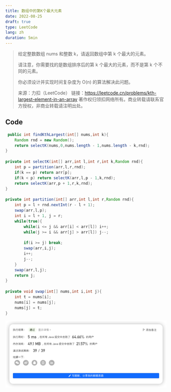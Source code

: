 ```yaml
---
title: 数组中的第K个最大元素
date: 2022-08-25
draft: true
type: LeetCode
lang: zh
duration: 5min
---
```


> 给定整数数组 nums 和整数 k，请返回数组中第 k 个最大的元素。
>
> 请注意，你需要找的是数组排序后的第 k 个最大的元素，而不是第 k 个不同的元素。
>
> 你必须设计并实现时间复杂度为 O(n) 的算法解决此问题。
>
> 来源：力扣（LeetCode）
> 链接：https://leetcode.cn/problems/kth-largest-element-in-an-array
> 著作权归领扣网络所有。商业转载请联系官方授权，非商业转载请注明出处。

## Code

```java
 public int findKthLargest(int[] nums,int k){
    Random rnd = new Random();
    return selectK(nums,0,nums.length - 1,nums.length - k,rnd);
}

private int selectK(int[] arr,int l,int r,int k,Random rnd){
    int p = partition(arr,l,r,rnd);
    if(k == p) return arr[p];
    if(k < p) return selectK(arr,l,p - 1,k,rnd);
    return selectK(arr,p + 1,r,k,rnd);
}

private int partition(int[] arr,int l,int r,Random rnd){
    int p = l + rnd.nextInt(r - l + 1);
    swap(arr,l,p);
    int i = l + 1, j = r;
    while(true){
        while(i <= j && arr[i] < arr[l]) i++;
        while(j >= i && arr[j] > arr[l]) j--;

        if(i >= j) break;
        swap(arr,i,j);
        i++;
        j--;
    }
    swap(arr,l,j);
    return j;
}

private void swap(int[] nums,int i,int j){
    int t = nums[i];
    nums[i] = nums[j];
    nums[j] = t;
}
```

![Code](/public/images/leetcode/6-0.png)
